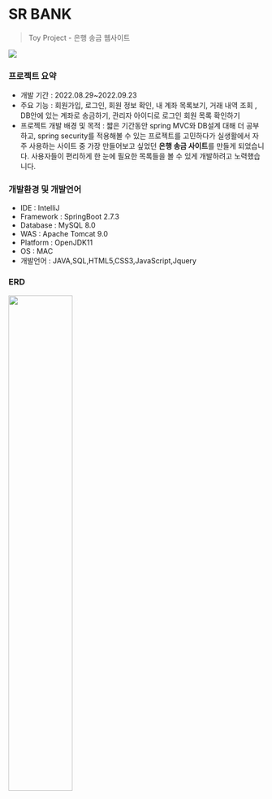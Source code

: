 # SR BANK
> Toy Project - 은행 송금 웹사이트

<img src="https://user-images.githubusercontent.com/67586183/216825121-a7b1c067-4d7a-4ff6-a460-c26a44b0fed0.png">

### 프로젝트 요약
- 개발 기간 : 2022.08.29~2022.09.23
- 주요 기능 : 회원가입, 로그인, 회원 정보 확인, 내 계좌 목록보기, 거래 내역 조회 , DB안에 있는 계좌로 송금하기, 관리자 아이디로 로그인  회원 목록 확인하기
- 프로젝트 개발 배경 및 목적 : 짧은 기간동안 spring MVC와 DB설계 대해 더 공부하고, spring security를 적용해볼 수 있는 프로젝트를 고민하다가 실생활에서 자주 사용하는 사이트 중 가장 만들어보고 싶었던 **은행 송금 사이트**를 만들게 되었습니다. 사용자들이 편리하게 한 눈에 필요한 목록들을 볼 수 있게 개발하려고 노력했습니다. 

### 개발환경 및 개발언어
- IDE : IntelliJ
- Framework : SpringBoot 2.7.3
- Database : MySQL 8.0
- WAS : Apache Tomcat 9.0
- Platform : OpenJDK11
- OS : MAC
- 개발언어 : JAVA,SQL,HTML5,CSS3,JavaScript,Jquery

### ERD
<img src = "https://user-images.githubusercontent.com/67586183/216825189-6effec0a-8eb7-4762-bdd8-149e89a886e7.png" width="50%" height="50%">


